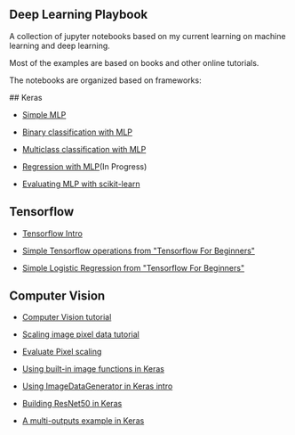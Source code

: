 ## Deep Learning Playbook

A collection of jupyter notebooks based on my current learning on machine
learning and deep learning.

Most of the examples are based on books and other online tutorials.

The notebooks are organized based on frameworks:

## Keras

* [Simple MLP](keras/simple_mlp/simple_mlp.ipynb)

* [Binary classification with MLP](keras/binary_mlp/Binary%20MLP.ipynb)

* [Multiclass classification with MLP](keras/binary_mlp/Multiclass%20MLP.ipynb)

* [Regression with MLP](keras/binary_mlp/Regression%20MLP.ipynb)(In Progress)

* [Evaluating MLP with scikit-learn](keras/evaluate_mlp)

## Tensorflow

* [Tensorflow Intro](tensorflow/Tensorflow%20Intro.ipynb)

* [Simple Tensorflow operations from "Tensorflow For Beginners"](tensorflow/Tensoflow%20For%20Beginners.ipynb)

* [Simple Logistic Regression from "Tensorflow For Beginners"](tensorflow/Tensorflow%20For%20Beginners%20-%20Logistic%20Regression.ipynb)

## Computer Vision

* [Computer Vision tutorial](computer-vision/CV%20-%20Tutorial.ipynb)

* [Scaling image pixel data tutorial](computer-vision/CV%20-%20Scaling%20Image%Pixel%data.ipynb)

* [Evaluate Pixel scaling](computer-vision/CV%20-%20Scaling%20Pixel%20Methods%20Evaluation.ipynb)

* [Using built-in image functions in Keras](computer-vision/CV%20-%20Load,%20Convert,%20Save%20images%20with%20Keras%20API.ipynb)

* [Using ImageDataGenerator in Keras intro](computer-vision/CV%20-%20ImageDataGenerator%20example.ipynb)

* [Building ResNet50 in Keras](computer-vision/CV%20-%20Residual%20Network%20Keras.ipynb)

* [A multi-outputs example in Keras](computer-vision/CV%20-%20Multi-outputs%20example.ipynb)
